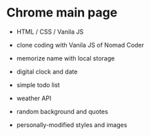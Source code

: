 # Chrome main page
- HTML / CSS / Vanila JS
- clone coding with Vanila JS of Nomad Coder

- memorize name with local storage
- digital clock and date
- simple todo list
- weather API
- random background and quotes

- personally-modified styles and images